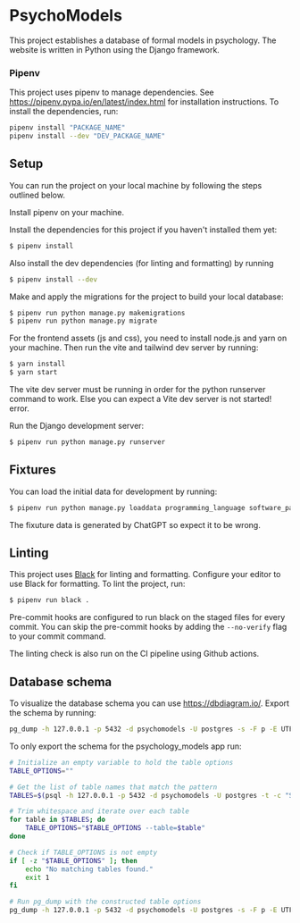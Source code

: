 # PsychoModels

This project establishes a database of formal models in psychology.
The website is written in Python using the Django framework.

### Pipenv

This project uses pipenv to manage dependencies. See https://pipenv.pypa.io/en/latest/index.html for installation
instructions. To install the dependencies, run:

```bash
pipenv install "PACKAGE_NAME"
pipenv install --dev "DEV_PACKAGE_NAME"
```

## Setup

You can run the project on your local machine by following the steps outlined below.

Install pipenv on your machine.

Install the dependencies for this project if you haven't installed them yet:

```bash
$ pipenv install
```

Also install the dev dependencies (for linting and formatting) by running

```bash
$ pipenv install --dev
```

Make and apply the migrations for the project to build your local database:

```bash
$ pipenv run python manage.py makemigrations
$ pipenv run python manage.py migrate
```

For the frontend assets (js and css), you need to install node.js and yarn on your machine. Then run the vite and
tailwind dev server by running:

```bash
$ yarn install
$ yarn start
```

The vite dev server must be running in order for the python runserver command to work. Else you can expect a Vite dev
server is not started! error.

Run the Django development server:

```bash
$ pipenv run python manage.py runserver
```

## Fixtures

You can load the initial data for development by running:

```bash
$ pipenv run python manage.py loaddata programming_language software_package framework psychology_discipline variable
```

The fixuture data is generated by ChatGPT so expect it to be wrong.

## Linting

This project uses [Black]((https://github.com/psf/black)) for linting and formatting. Configure your editor to use Black
for formatting. To lint the project, run:

```bash
$ pipenv run black .
```

Pre-commit hooks are configured to run black on the staged files for every commit. You can skip the pre-commit hooks by
adding the `--no-verify` flag to your commit command.

The linting check is also run on the CI pipeline using Github actions.

## Database schema

To visualize the database schema you can use https://dbdiagram.io/. Export the schema by running:

```bash
pg_dump -h 127.0.0.1 -p 5432 -d psychomodels -U postgres -s -F p -E UTF-8 -f schema.sql
```

To only export the schema for the psychology_models app run:

```bash
# Initialize an empty variable to hold the table options
TABLE_OPTIONS=""

# Get the list of table names that match the pattern
TABLES=$(psql -h 127.0.0.1 -p 5432 -d psychomodels -U postgres -t -c "SELECT tablename FROM pg_tables WHERE tablename LIKE 'psychology_models_%';")

# Trim whitespace and iterate over each table
for table in $TABLES; do
    TABLE_OPTIONS="$TABLE_OPTIONS --table=$table"
done

# Check if TABLE_OPTIONS is not empty
if [ -z "$TABLE_OPTIONS" ]; then
    echo "No matching tables found."
    exit 1
fi

# Run pg_dump with the constructed table options
pg_dump -h 127.0.0.1 -p 5432 -d psychomodels -U postgres -s -F p -E UTF-8 -f schema.sql $TABLE_OPTIONS
```
